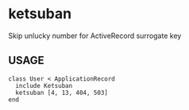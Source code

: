 # ketsuban

Skip unlucky number for ActiveRecord surrogate key

## USAGE

```
class User < ApplicationRecord
  include Ketsuban
  ketsuban [4, 13, 404, 503]
end
```
